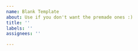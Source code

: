 ```yaml
---
name: Blank Template
about: Use if you don't want the premade ones :)
title: ''
labels: ''
assignees: ''

---
```



